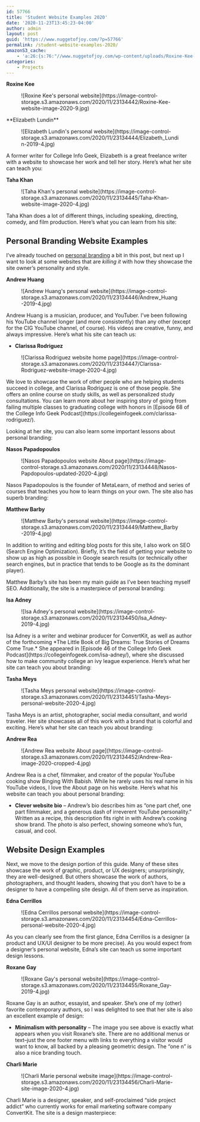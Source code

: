 ```yaml
---
id: 57766
title: 'Student Website Examples 2020'
date: '2020-11-23T13:45:23-04:00'
author: admin
layout: post
guid: 'https://www.nuggetofjoy.com/?p=57766'
permalink: /student-website-examples-2020/
amazonS3_cache:
    - 'a:26:{s:76:"//www.nuggetofjoy.com/wp-content/uploads/Roxine-Kee-website-image-2020-9.jpg";a:2:{s:2:"id";s:5:"57752";s:11:"source_type";s:13:"media-library";}s:93:"//image-control-storage.s3.amazonaws.com/2020/11/23134442/Roxine-Kee-website-image-2020-9.jpg";a:2:{s:2:"id";s:5:"57752";s:11:"source_type";s:13:"media-library";}s:68:"//www.nuggetofjoy.com/wp-content/uploads/Elizabeth_Lundin-2019-4.jpg";a:2:{s:2:"id";s:5:"57753";s:11:"source_type";s:13:"media-library";}s:85:"//image-control-storage.s3.amazonaws.com/2020/11/23134444/Elizabeth_Lundin-2019-4.jpg";a:2:{s:2:"id";s:5:"57753";s:11:"source_type";s:13:"media-library";}s:75:"//www.nuggetofjoy.com/wp-content/uploads/Taha-Khan-website-image-2020-4.jpg";a:2:{s:2:"id";s:5:"57754";s:11:"source_type";s:13:"media-library";}s:92:"//image-control-storage.s3.amazonaws.com/2020/11/23134445/Taha-Khan-website-image-2020-4.jpg";a:2:{s:2:"id";s:5:"57754";s:11:"source_type";s:13:"media-library";}s:64:"//www.nuggetofjoy.com/wp-content/uploads/Andrew_Huang-2019-4.jpg";a:2:{s:2:"id";s:5:"57755";s:11:"source_type";s:13:"media-library";}s:81:"//image-control-storage.s3.amazonaws.com/2020/11/23134446/Andrew_Huang-2019-4.jpg";a:2:{s:2:"id";s:5:"57755";s:11:"source_type";s:13:"media-library";}s:84:"//www.nuggetofjoy.com/wp-content/uploads/Clarissa-Rodriguez-website-image-2020-4.jpg";a:2:{s:2:"id";s:5:"57756";s:11:"source_type";s:13:"media-library";}s:101:"//image-control-storage.s3.amazonaws.com/2020/11/23134447/Clarissa-Rodriguez-website-image-2020-4.jpg";a:2:{s:2:"id";s:5:"57756";s:11:"source_type";s:13:"media-library";}s:77:"//www.nuggetofjoy.com/wp-content/uploads/Nasos-Papdopoulos-updated-2020-4.jpg";a:2:{s:2:"id";s:5:"57757";s:11:"source_type";s:13:"media-library";}s:94:"//image-control-storage.s3.amazonaws.com/2020/11/23134448/Nasos-Papdopoulos-updated-2020-4.jpg";a:2:{s:2:"id";s:5:"57757";s:11:"source_type";s:13:"media-library";}s:65:"//www.nuggetofjoy.com/wp-content/uploads/Matthew_Barby-2019-4.jpg";a:2:{s:2:"id";s:5:"57758";s:11:"source_type";s:13:"media-library";}s:82:"//image-control-storage.s3.amazonaws.com/2020/11/23134449/Matthew_Barby-2019-4.jpg";a:2:{s:2:"id";s:5:"57758";s:11:"source_type";s:13:"media-library";}s:61:"//www.nuggetofjoy.com/wp-content/uploads/Isa_Adney-2019-4.jpg";a:2:{s:2:"id";s:5:"57759";s:11:"source_type";s:13:"media-library";}s:78:"//image-control-storage.s3.amazonaws.com/2020/11/23134450/Isa_Adney-2019-4.jpg";a:2:{s:2:"id";s:5:"57759";s:11:"source_type";s:13:"media-library";}s:79:"//www.nuggetofjoy.com/wp-content/uploads/Tasha-Meys-personal-website-2020-4.jpg";a:2:{s:2:"id";s:5:"57760";s:11:"source_type";s:13:"media-library";}s:96:"//image-control-storage.s3.amazonaws.com/2020/11/23134451/Tasha-Meys-personal-website-2020-4.jpg";a:2:{s:2:"id";s:5:"57760";s:11:"source_type";s:13:"media-library";}s:76:"//www.nuggetofjoy.com/wp-content/uploads/Andrew-Rea-image-2020-cropped-4.jpg";a:2:{s:2:"id";s:5:"57761";s:11:"source_type";s:13:"media-library";}s:93:"//image-control-storage.s3.amazonaws.com/2020/11/23134452/Andrew-Rea-image-2020-cropped-4.jpg";a:2:{s:2:"id";s:5:"57761";s:11:"source_type";s:13:"media-library";}s:83:"//www.nuggetofjoy.com/wp-content/uploads/Edna-Cerrillos-personal-website-2020-4.jpg";a:2:{s:2:"id";s:5:"57762";s:11:"source_type";s:13:"media-library";}s:100:"//image-control-storage.s3.amazonaws.com/2020/11/23134454/Edna-Cerrillos-personal-website-2020-4.jpg";a:2:{s:2:"id";s:5:"57762";s:11:"source_type";s:13:"media-library";}s:62:"//www.nuggetofjoy.com/wp-content/uploads/Roxane_Gay-2019-4.jpg";a:2:{s:2:"id";s:5:"57763";s:11:"source_type";s:13:"media-library";}s:79:"//image-control-storage.s3.amazonaws.com/2020/11/23134455/Roxane_Gay-2019-4.jpg";a:2:{s:2:"id";s:5:"57763";s:11:"source_type";s:13:"media-library";}s:75:"//www.nuggetofjoy.com/wp-content/uploads/Charli-Marie-site-image-2020-4.jpg";a:2:{s:2:"id";s:5:"57764";s:11:"source_type";s:13:"media-library";}s:92:"//image-control-storage.s3.amazonaws.com/2020/11/23134456/Charli-Marie-site-image-2020-4.jpg";a:2:{s:2:"id";s:5:"57764";s:11:"source_type";s:13:"media-library";}}'
categories:
    - Projects
---
```


**Roxine Kee**

<div class="wp-block-image"><figure class="aligncenter">![Roxine Kee's personal website](https://image-control-storage.s3.amazonaws.com/2020/11/23134442/Roxine-Kee-website-image-2020-9.jpg)</figure></div>**Elizabeth Lundin**

<div class="wp-block-image"><figure class="aligncenter">![Elizabeth Lundin's personal website](https://image-control-storage.s3.amazonaws.com/2020/11/23134444/Elizabeth_Lundin-2019-4.jpg)</figure></div>A former writer for College Info Geek, Elizabeth is a great freelance writer with a website to showcase her work and tell her story. Here’s what her site can teach you:

**Taha Khan**

<div class="wp-block-image"><figure class="aligncenter">![Taha Khan's personal website](https://image-control-storage.s3.amazonaws.com/2020/11/23134445/Taha-Khan-website-image-2020-4.jpg)</figure></div>Taha Khan does a lot of different things, including speaking, directing, comedy, and film production. Here’s what you can learn from his site:

## [](https://collegeinfogeek.com/personal-website-examples/#personal-branding-website-examples)Personal Branding Website Examples

I’ve already touched on [personal branding](https://collegeinfogeek.com/personal-brand/) a bit in this post, but next up I want to look at some websites that are *killing it* with how they showcase the site owner’s personality and style.

**Andrew Huang**

<div class="wp-block-image"><figure class="aligncenter">![Andrew Huang's personal website](https://image-control-storage.s3.amazonaws.com/2020/11/23134446/Andrew_Huang-2019-4.jpg)</figure></div>Andrew Huang is a musician, producer, and YouTuber. I’ve been following his YouTube channel longer (and more consistently) than any other (except for the CIG YouTube channel, of course). His videos are creative, funny, and always impressive. Here’s what his site can teach us:

- **Clarissa Rodriguez**

<div class="wp-block-image"><figure class="aligncenter">![Clarissa Rodriguez website home page](https://image-control-storage.s3.amazonaws.com/2020/11/23134447/Clarissa-Rodriguez-website-image-2020-4.jpg)</figure></div>We love to showcase the work of other people who are helping students succeed in college, and Clarissa Rodriguez is one of those people. She offers an online course on study skills, as well as personalized study consultations. You can learn more about her inspiring story of going from failing multiple classes to graduating college with honors in [Episode 68 of the College Info Geek Podcast](https://collegeinfogeek.com/clarissa-rodriguez/).

Looking at her site, you can also learn some important lessons about personal branding:

**Nasos Papadopoulos**

<div class="wp-block-image"><figure class="aligncenter">![Nasos Papadopoulos website About page](https://image-control-storage.s3.amazonaws.com/2020/11/23134448/Nasos-Papdopoulos-updated-2020-4.jpg)</figure></div>Nasos Papadopoulos is the founder of MetaLearn, of method and series of courses that teaches you how to learn things on your own. The site also has superb branding:

**Matthew Barby**

<div class="wp-block-image"><figure class="aligncenter">![Matthew Barby's personal website](https://image-control-storage.s3.amazonaws.com/2020/11/23134449/Matthew_Barby-2019-4.jpg)</figure></div>In addition to writing and editing blog posts for this site, I also work on SEO (Search Engine Optimization). Briefly, it’s the field of getting your website to show up as high as possible in Google search results (or technically other search engines, but in practice that tends to be Google as its the dominant player).

Matthew Barby’s site has been my main guide as I’ve been teaching myself SEO. Additionally, the site is a masterpiece of personal branding:

**Isa Adney**

<div class="wp-block-image"><figure class="aligncenter">![Isa Adney's personal website](https://image-control-storage.s3.amazonaws.com/2020/11/23134450/Isa_Adney-2019-4.jpg)</figure></div>Isa Adney is a writer and webinar producer for ConvertKit, as well as author of the forthcoming *The Little Book of Big Dreams: True Stories of Dreams Come True.* She appeared in [Episode 46 of the College Info Geek Podcast](https://collegeinfogeek.com/isa-adney/), where she discussed how to make community college an ivy league experience. Here’s what her site can teach you about branding:

**Tasha Meys**

<div class="wp-block-image"><figure class="aligncenter">![Tasha Meys personal website](https://image-control-storage.s3.amazonaws.com/2020/11/23134451/Tasha-Meys-personal-website-2020-4.jpg)</figure></div>Tasha Meys is an artist, photographer, social media consultant, and world traveler. Her site showcases all of this work with a brand that is colorful and exciting. Here’s what her site can teach you about branding:

**Andrew Rea**

<div class="wp-block-image"><figure class="aligncenter">![Andrew Rea website About page](https://image-control-storage.s3.amazonaws.com/2020/11/23134452/Andrew-Rea-image-2020-cropped-4.jpg)</figure></div>Andrew Rea is a chef, filmmaker, and creator of the popular YouTube cooking show Binging With Babish. While he rarely uses his real name in his YouTube videos, I love the About page on his website. Here’s what his website can teach you about personal branding:

- **Clever website bio** – Andrew’s bio describes him as “one part chef, one part filmmaker, and a generous dash of irreverent YouTube personality.” Written as a recipe, this description fits right in with Andrew’s cooking show brand. The photo is also perfect, showing someone who’s fun, casual, and cool.

## [](https://collegeinfogeek.com/personal-website-examples/#website-design-examples)Website Design Examples

Next, we move to the design portion of this guide. Many of these sites showcase the work of graphic, product, or UX designers; unsurprisingly, they are well-designed. But others showcase the work of authors, photographers, and thought leaders, showing that you don’t have to be a designer to have a compelling site design. All of them serve as inspiration.

**Edna Cerrillos**

<div class="wp-block-image"><figure class="aligncenter">![Edna Cerrillos personal website](https://image-control-storage.s3.amazonaws.com/2020/11/23134454/Edna-Cerrillos-personal-website-2020-4.jpg)</figure></div>As you can clearly see from the first glance, Edna Cerrillos is a designer (a product and UX/UI designer to be more precise). As you would expect from a designer’s personal website, Edna’s site can teach us some important design lessons.

**Roxane Gay**

<div class="wp-block-image"><figure class="aligncenter">![Roxane Gay's personal website](https://image-control-storage.s3.amazonaws.com/2020/11/23134455/Roxane_Gay-2019-4.jpg)</figure></div>Roxane Gay is an author, essayist, and speaker. She’s one of my (other) favorite contemporary authors, so I was delighted to see that her site is also an excellent example of design:

- **Minimalism with personality** – The image you see above is exactly what appears when you visit Roxane’s site. There are no additional menus or text–just the one footer menu with links to everything a visitor would want to know, all backed by a pleasing geometric design. The “one n” is also a nice branding touch.

**Charli Marie**

<div class="wp-block-image"><figure class="aligncenter">![Charli Marie personal website image](https://image-control-storage.s3.amazonaws.com/2020/11/23134456/Charli-Marie-site-image-2020-4.jpg)</figure></div>Charli Marie is a designer, speaker, and self-proclaimed “side project addict” who currently works for email marketing software company ConvertKit. The site is a design masterpiece: